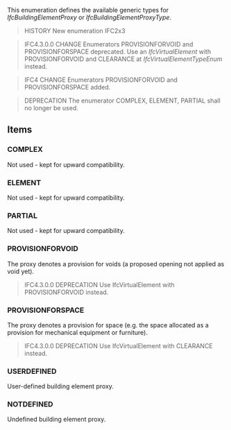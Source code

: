 This enumeration defines the available generic types for _IfcBuildingElementProxy_ or _IfcBuildingElementProxyType_.

<!-- end of short definition -->


> HISTORY New enumeration IFC2x3

> IFC4.3.0.0 CHANGE Enumerators PROVISIONFORVOID and PROVISIONFORSPACE deprecated. Use an _IfcVirtualElement_ with PROVISIONFORVOID and CLEARANCE at _IfcVirtualElementTypeEnum_ instead.

> IFC4 CHANGE Enumerators PROVISIONFORVOID and PROVISIONFORSPACE added.

> DEPRECATION The enumerator COMPLEX, ELEMENT, PARTIAL shall no longer be used.

## Items

### COMPLEX
Not used - kept for upward compatibility.

### ELEMENT
Not used - kept for upward compatibility.

### PARTIAL
Not used - kept for upward compatibility.

### PROVISIONFORVOID
The proxy denotes a provision for voids (a proposed opening not applied as void yet).

> IFC4.3.0.0 DEPRECATION Use IfcVirtualElement with PROVISIONFORVOID instead.

### PROVISIONFORSPACE
The proxy denotes a provision for space (e.g. the space allocated as a provision for mechanical equipment or furniture).

> IFC4.3.0.0 DEPRECATION Use IfcVirtualElement with CLEARANCE instead.

### USERDEFINED
User-defined building element proxy.

### NOTDEFINED
Undefined building element proxy.
